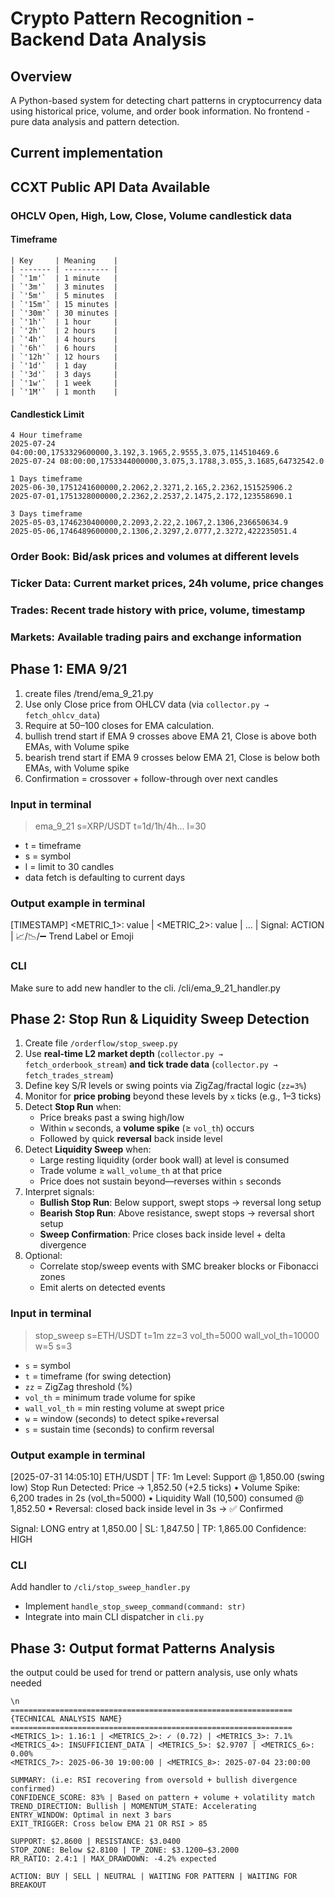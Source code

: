 # Crypto Pattern Recognition - Backend Data Analysis

## Overview
A Python-based system for detecting chart patterns in cryptocurrency data using historical price, volume, and order book information. No frontend - pure data analysis and pattern detection.

## Current implementation 


## CCXT Public API Data Available
### OHCLV Open, High, Low, Close, Volume candlestick data
#### Timeframe
```
| Key     | Meaning    |
| ------- | ---------- |
| `'1m'`  | 1 minute   |
| `'3m'`  | 3 minutes  |
| `'5m'`  | 5 minutes  |
| `'15m'` | 15 minutes |
| `'30m'` | 30 minutes |
| `'1h'`  | 1 hour     |
| `'2h'`  | 2 hours    |
| `'4h'`  | 4 hours    |
| `'6h'`  | 6 hours    |
| `'12h'` | 12 hours   |
| `'1d'`  | 1 day      |
| `'3d'`  | 3 days     |
| `'1w'`  | 1 week     |
| `'1M'`  | 1 month    |

```
#### Candlestick Limit
```
4 Hour timeframe
2025-07-24 04:00:00,1753329600000,3.192,3.1965,2.9555,3.075,114510469.6
2025-07-24 08:00:00,1753344000000,3.075,3.1788,3.055,3.1685,64732542.0

1 Days timeframe
2025-06-30,1751241600000,2.2062,2.3271,2.165,2.2362,151525906.2
2025-07-01,1751328000000,2.2362,2.2537,2.1475,2.172,123558690.1

3 Days timeframe
2025-05-03,1746230400000,2.2093,2.22,2.1067,2.1306,236650634.9
2025-05-06,1746489600000,2.1306,2.3297,2.0777,2.3272,422235051.4
```

### Order Book: Bid/ask prices and volumes at different levels
### Ticker Data: Current market prices, 24h volume, price changes
### Trades: Recent trade history with price, volume, timestamp
### Markets: Available trading pairs and exchange information


## Phase 1: EMA 9/21
1. create files /trend/ema_9_21.py
2. Use only Close price from OHLCV data (via `collector.py → fetch_ohlcv_data`)
3. Require at 50–100 closes for EMA calculation.
4. bullish trend start if EMA 9 crosses above EMA 21, Close is above both EMAs, with Volume spike
5. bearish trend start if EMA 9 crosses below EMA 21, Close is below both EMAs, with Volume spike
6. Confirmation = crossover + follow-through over next candles
### Input in terminal
> ema_9_21 s=XRP/USDT t=1d/1h/4h... l=30
- t = timeframe
- s = symbol
- l = limit to 30 candles
- data fetch is defaulting to current days
### Output example in terminal
[TIMESTAMP] <METRIC_1>: value | <METRIC_2>: value | ... | Signal: ACTION | 📈/📉/➖ Trend Label or Emoji
### CLI
Make sure to add new handler to the cli. /cli/ema_9_21_handler.py


## Phase 2: Stop Run & Liquidity Sweep Detection
1. Create file `/orderflow/stop_sweep.py`  
2. Use **real-time L2 market depth** (`collector.py → fetch_orderbook_stream`) **and** **tick trade data** (`collector.py → fetch_trades_stream`)  
3. Define key S/R levels or swing points via ZigZag/fractal logic (`zz=3%`)  
4. Monitor for **price probing** beyond these levels by `x` ticks (e.g., 1–3 ticks)  
5. Detect **Stop Run** when:
   - Price breaks past a swing high/low  
   - Within `w` seconds, a **volume spike** (≥ `vol_th`) occurs  
   - Followed by quick **reversal** back inside level  
6. Detect **Liquidity Sweep** when:
   - Large resting liquidity (order book wall) at level is consumed  
   - Trade volume ≥ `wall_volume_th` at that price  
   - Price does not sustain beyond—reverses within `s` seconds  
7. Interpret signals:
   - **Bullish Stop Run**: Below support, swept stops → reversal long setup  
   - **Bearish Stop Run**: Above resistance, swept stops → reversal short setup  
   - **Sweep Confirmation**: Price closes back inside level + delta divergence  
8. Optional:
   - Correlate stop/sweep events with SMC breaker blocks or Fibonacci zones  
   - Emit alerts on detected events  
### Input in terminal
> stop_sweep s=ETH/USDT t=1m zz=3 vol_th=5000 wall_vol_th=10000 w=5 s=3  
- `s` = symbol  
- `t` = timeframe (for swing detection)  
- `zz` = ZigZag threshold (%)  
- `vol_th` = minimum trade volume for spike  
- `wall_vol_th` = min resting volume at swept price  
- `w` = window (seconds) to detect spike+reversal  
- `s` = sustain time (seconds) to confirm reversal  
### Output example in terminal
[2025-07-31 14:05:10] ETH/USDT | TF: 1m
Level: Support @ 1,850.00 (swing low)
Stop Run Detected: Price → 1,852.50 (+2.5 ticks)
• Volume Spike: 6,200 trades in 2s (vol_th=5000)
• Liquidity Wall (10,500) consumed @ 1,852.50
• Reversal: closed back inside level in 3s → ✅ Confirmed

Signal: LONG entry at 1,850.00 | SL: 1,847.50 | TP: 1,865.00
Confidence: HIGH
### CLI
Add handler to `/cli/stop_sweep_handler.py`  
- Implement `handle_stop_sweep_command(command: str)`  
- Integrate into main CLI dispatcher in `cli.py`  

## Phase 3: Output format Patterns Analysis
the output could be used for trend or pattern analysis, use only whats needed
```
\n
===============================================================
{TECHNICAL ANALYSIS NAME}
===============================================================
<METRICS_1>: 1.16:1 | <METRICS_2>: ✓ (0.72) | <METRICS_3>: 7.1%  
<METRICS_4>: INSUFFICIENT_DATA | <METRICS_5>: $2.9707 | <METRICS_6>: 0.00%  
<METRICS_7>: 2025-06-30 19:00:00 | <METRICS_8>: 2025-07-04 23:00:00  

SUMMARY: (i.e: RSI recovering from oversold + bullish divergence confirmed)
CONFIDENCE_SCORE: 83% | Based on pattern + volume + volatility match  
TREND_DIRECTION: Bullish | MOMENTUM_STATE: Accelerating  
ENTRY_WINDOW: Optimal in next 3 bars  
EXIT_TRIGGER: Cross below EMA 21 OR RSI > 85  

SUPPORT: $2.8600 | RESISTANCE: $3.0400  
STOP_ZONE: Below $2.8100 | TP_ZONE: $3.1200–$3.2000  
RR_RATIO: 2.4:1 | MAX_DRAWDOWN: -4.2% expected  

ACTION: BUY | SELL | NEUTRAL | WAITING FOR PATTERN | WAITING FOR BREAKOUT
```
